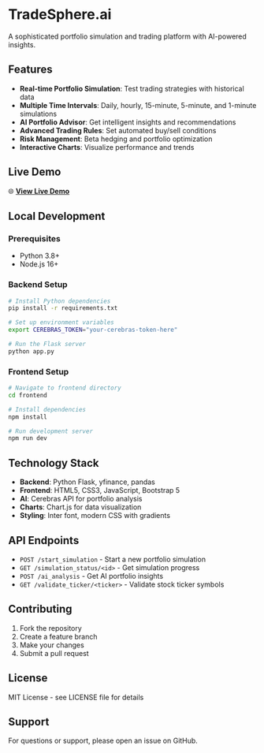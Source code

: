 # TradeSphere.ai

A sophisticated portfolio simulation and trading platform with AI-powered insights.

## Features

- **Real-time Portfolio Simulation**: Test trading strategies with historical data
- **Multiple Time Intervals**: Daily, hourly, 15-minute, 5-minute, and 1-minute simulations
- **AI Portfolio Advisor**: Get intelligent insights and recommendations
- **Advanced Trading Rules**: Set automated buy/sell conditions
- **Risk Management**: Beta hedging and portfolio optimization
- **Interactive Charts**: Visualize performance and trends

## Live Demo

🌐 **[View Live Demo](https://your-username.github.io/PennApps-Project/)**

## Local Development

### Prerequisites
- Python 3.8+
- Node.js 16+

### Backend Setup
```bash
# Install Python dependencies
pip install -r requirements.txt

# Set up environment variables
export CEREBRAS_TOKEN="your-cerebras-token-here"

# Run the Flask server
python app.py
```

### Frontend Setup
```bash
# Navigate to frontend directory
cd frontend

# Install dependencies
npm install

# Run development server
npm run dev
```

## Technology Stack

- **Backend**: Python Flask, yfinance, pandas
- **Frontend**: HTML5, CSS3, JavaScript, Bootstrap 5
- **AI**: Cerebras API for portfolio analysis
- **Charts**: Chart.js for data visualization
- **Styling**: Inter font, modern CSS with gradients

## API Endpoints

- `POST /start_simulation` - Start a new portfolio simulation
- `GET /simulation_status/<id>` - Get simulation progress
- `POST /ai_analysis` - Get AI portfolio insights
- `GET /validate_ticker/<ticker>` - Validate stock ticker symbols

## Contributing

1. Fork the repository
2. Create a feature branch
3. Make your changes
4. Submit a pull request

## License

MIT License - see LICENSE file for details

## Support

For questions or support, please open an issue on GitHub.